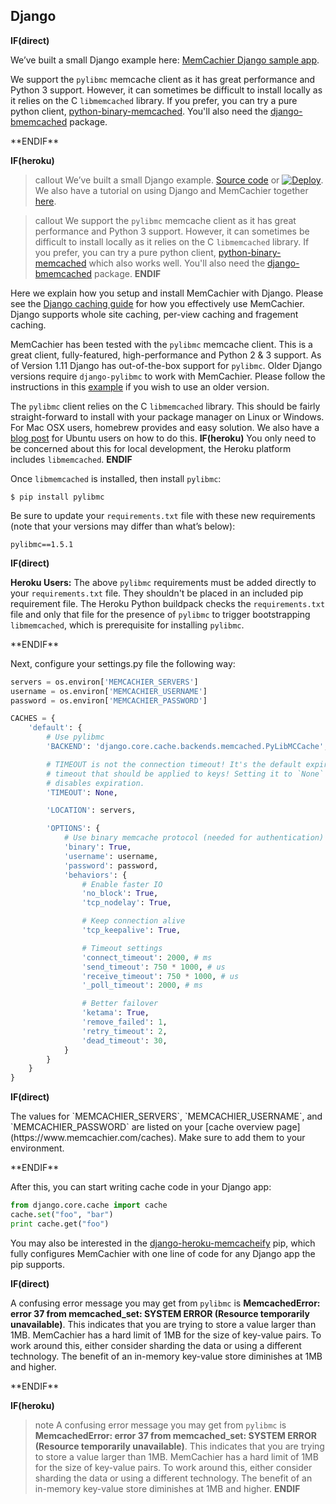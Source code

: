 
## Django

**IF(direct)**
<p class="alert alert-info">
We’ve built a small Django example here:
<a href="https://github.com/memcachier/examples-django2">MemCachier Django sample app</a>.
</p>

<p class="alert alert-info">
We support the <code>pylibmc</code> memcache client as it has great performance
and Python 3 support. However, it can sometimes be difficult to install locally
as it relies on the C <code>libmemcached</code> library. If you prefer, you can
try a pure python client, <a
href="https://github.com/jaysonsantos/python-binary-memcached">python-binary-memcached</a>.
You'll also need the <a
href="https://github.com/jaysonsantos/django-bmemcached">django-bmemcached</a>
package.
</p>
**ENDIF**

**IF(heroku)**
>callout
>We’ve built a small Django example.
><a class="github-source-code" href="http://github.com/memcachier/examples-django2">Source code</a> or
>[![Deploy](https://www.herokucdn.com/deploy/button.png)](https://heroku.com/deploy?template=http://github.com/memcachier/examples-django2).
><br>
>We also have a tutorial on using Django and MemCachier together
>[here](https://devcenter.heroku.com/articles/django-memcache).

>callout
>We support the `pylibmc` memcache client as it has great performance and
>Python 3 support. However, it can sometimes be difficult to install locally as
>it relies on the C `libmemcached` library. If you prefer, you can try a pure
>python client,
>[python-binary-memcached](https://github.com/jaysonsantos/python-binary-memcached)
>which also works well. You'll also need the
>[django-bmemcached](ttps://github.com/jaysonsantos/django-bmemcached) package.
**ENDIF**

Here we explain how you setup and install MemCachier with Django. Please
see the [Django caching
guide](https://docs.djangoproject.com/en/dev/topics/cache/#the-per-site-cache)
for how you effectively use MemCachier. Django supports
whole site caching, per-view caching and fragement caching.

MemCachier has been tested with the `pylibmc` memcache client. This is a great
client, fully-featured, high-performance and Python 2 & 3 support. As of Version
1.11 Django has out-of-the-box support for `pylibmc`. Older Django versions
require `django-pylibmc` to work with MemCachier. Please follow the instructions
in this [example](http://github.com/memcachier/examples-django) if you wish to
use an older version.

The `pylibmc` client relies on the C `libmemcached` library. This should be
fairly straight-forward to install with your package manager on Linux or
Windows. For Mac OSX users, homebrew provides and easy solution. We also have a
[blog post](http://blog.memcachier.com/2014/11/05/ubuntu-libmemcached-and-sasl-support/)
for Ubuntu users on how to do this.
**IF(heroku)**
You only need to be concerned about this for local development, the Heroku
platform includes `libmemcached`.
**ENDIF**

Once `libmemcached` is installed, then install `pylibmc`:

```term
$ pip install pylibmc
```

Be sure to update your `requirements.txt` file with these new requirements
(note that your versions may differ than what’s below):

```text
pylibmc==1.5.1
```

**IF(direct)**
<p class="alert alert-info">
<b>Heroku Users:</b> The above <code>pylibmc</code> requirements must be added
directly to your <code>requirements.txt</code> file. They shouldn't be placed
in an included pip requirement file. The Heroku Python buildpack checks the
<code>requirements.txt</code> file and only that file for the presence of
<code>pylibmc</code> to trigger bootstrapping <code>libmemcached</code>, which
is prerequisite for installing <code>pylibmc</code>.
</p>
**ENDIF**

Next, configure your settings.py file the following way:

```python
servers = os.environ['MEMCACHIER_SERVERS']
username = os.environ['MEMCACHIER_USERNAME']
password = os.environ['MEMCACHIER_PASSWORD']

CACHES = {
    'default': {
        # Use pylibmc
        'BACKEND': 'django.core.cache.backends.memcached.PyLibMCCache',

        # TIMEOUT is not the connection timeout! It's the default expiration
        # timeout that should be applied to keys! Setting it to `None`
        # disables expiration.
        'TIMEOUT': None,

        'LOCATION': servers,

        'OPTIONS': {
            # Use binary memcache protocol (needed for authentication)
            'binary': True,
            'username': username,
            'password': password,
            'behaviors': {
                # Enable faster IO
                'no_block': True,
                'tcp_nodelay': True,

                # Keep connection alive
                'tcp_keepalive': True,

                # Timeout settings
                'connect_timeout': 2000, # ms
                'send_timeout': 750 * 1000, # us
                'receive_timeout': 750 * 1000, # us
                '_poll_timeout': 2000, # ms

                # Better failover
                'ketama': True,
                'remove_failed': 1,
                'retry_timeout': 2,
                'dead_timeout': 30,
            }
        }
    }
}
```

**IF(direct)**
<p class="alert alert-info">
The values for `MEMCACHIER_SERVERS`, `MEMCACHIER_USERNAME`, and
`MEMCACHIER_PASSWORD` are listed on your
[cache overview page](https://www.memcachier.com/caches). Make sure to add them
to your environment.
</p>
**ENDIF**

After this, you can start writing cache code in your Django app:

```python
from django.core.cache import cache
cache.set("foo", "bar")
print cache.get("foo")
```

You may also be interested in the
[django-heroku-memcacheify](http://github.com/rdegges/django-heroku-memcacheify)
pip, which fully configures MemCachier with one line of code for any Django app
the pip supports.

**IF(direct)**
<p class="alert alert-info">
A confusing error message you may get from <code>pylibmc</code> is
<b>MemcachedError: error 37 from memcached_set: SYSTEM ERROR (Resource
temporarily unavailable)</b>. This indicates that you are trying to store a
value larger than 1MB. MemCachier has a hard limit of 1MB for the size of
key-value pairs. To work around this, either consider sharding the data or
using a different technology. The benefit of an in-memory key-value store
diminishes at 1MB and higher.
</p>
**ENDIF**

**IF(heroku)**
>note
>A confusing error message you may get from `pylibmc` is
>**MemcachedError: error 37 from memcached_set: SYSTEM ERROR (Resource
>temporarily unavailable)**. This indicates that you are trying to
>store a value larger than 1MB. MemCachier has a hard limit of 1MB for
>the size of key-value pairs. To work around this, either consider
>sharding the data or using a different technology. The benefit of an
>in-memory key-value store diminishes at 1MB and higher.
**ENDIF**
